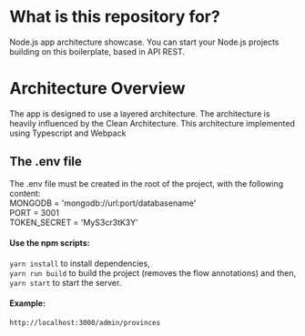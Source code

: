 # What is this repository for?

Node.js app architecture showcase. You can start your Node.js projects building on this boilerplate, based in API REST.

# Architecture Overview

The app is designed to use a layered architecture. The architecture is heavily influenced by the Clean Architecture. This architecture implemented using Typescript and Webpack

##  The .env file

The .env file must be created in the root of the project, with the following content: </br>
MONGODB = 'mongodb://url:port/databasename' </br>
PORT = 3001 </br>
TOKEN_SECRET = 'MyS3cr3tK3Y'

#### Use the npm scripts:

`yarn install` to install dependencies,</br>
`yarn run build` to build the project (removes the flow annotations) and then,</br>
`yarn start` to start the server.

#### Example:
`http://localhost:3000/admin/provinces`
